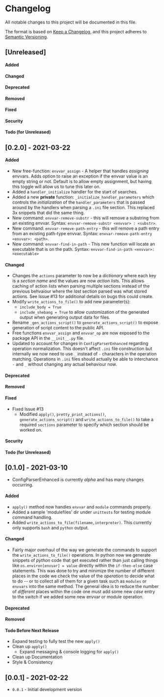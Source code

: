 Changelog
=========
All notable changes to this project will be documented in this file.

The format is based on [Keep a Changelog](https://keepachangelog.com/en/1.0.0/),
and this project adheres to [Semantic Versioning](https://semver.org/spec/v2.0.0.html).

<!--
## [X.Y.Z] - YYYY-MM-DD or [Unreleased]
#### Added
#### Changed
#### Deprecated
#### Removed
#### Fixed
#### Security
#### Todo (for Unreleased)
-->



## [Unreleased]
#### Added
#### Changed
#### Deprecated
#### Removed
#### Fixed
#### Security
#### Todo (for Unreleased)



## [0.2.0] - 2021-03-22
#### Added
- New free-function: `envvar_assign` - A helper that handles _assigning_ envvars.
  Adds option to raise an exception if the envvar value is an empty string or not.
  Default is to allow empty assignment, but having this toggle will allow us to
  tune this later on.
- Added a `handler_initialize` handler for the start of searches.
- Added a new **private** function: `_initialize_handler_parameters` which controls the
  _initialization_ of the `handler_parameters` that is passed around by the handlers
  when parsing a `.ini` file section. This replaced 3x snippets that did the same thing.
- New command: `envvar-remove-substr` - this will remove a substring
  from an existing envvar. Syntax: `envvar-remove-substr <envvar> : <substr>`.
- New command: `envvar-remove-path-entry` - this will remove a path entry
  from an existing path-type envvar. Syntax: `envvar-remove-path-entry <envvar>: <path>`.
- New command: `envvar-find-in-path` - This new function will locate an executable
  that is on the path. Syntax: `envvar-find-in-path <envvar>: <executable>`
#### Changed
- Changes the `actions` parameter to now be a _dictionary_ where each key is a
  _section name_ and the values are now _action lists_. This allows caching of
  action lists when parsing multiple sections instead of the previous behvaiour
  where the _last_ section parsed was what stored actions.  See Issue #13 for
  additional details on bugs this could create.
- Modify `write_actions_to_file()` to add new parameter(s):
    - `include_body = True`
    - `include_shebang = True`
  to allow customization of the generated output when generating output data for files.
- Rename `_gen_actions_script()` to `generate_actions_script()` to expose generation of
  script content to the public API.
- Free functions `envvar_assign` and `envvar_op` are now exposed to the package API in
  the `__init__.py` file.
- Updated to account for changes in `ConfigParserEnhanced` regarding
  operation normalization. This doesn't affect `.ini` file construction
  but internally we now need to use `_` instead of `-` characters in the
  operation matching.
  Operations in `.ini` files should actually be able to interchance `-` and `_`
  without changing any actual behaviour now.
#### Deprecated
#### Removed
#### Fixed
- Fixed Issue #13
  - Modified `apply()`, `pretty_print_actions()`, `generate_actions_script()` and
    `write_actions_to_file()` to take a required `sections` parameter to specify which
    section should be worked on.


#### Security
#### Todo (for Unreleased)



## [0.1.0] - 2021-03-10
- ConfigParserEnhanced is currently _alpha_ and has many changes occurring.

#### Added
- `apply()` method now handles `envvar` and `module` commands properly.
- Added a sample 'modulefiles' dir under `unittests` for testing module
  command handling.
- Added `write_actions_to_file(filename,interpreter)`.
  This currently only supports `bash` and `python` output.

#### Changed
- Fairly major overhaul of the way we generate the commands to support
  the `write_actions_to_file()` operations. In python now we generate
  snippets of *python* code that get executed rather than just calling
  things like `os.environ[envvar] = value` directly within the `if-then-else`
  case statements. This was done to try and minimize the number of different
  places in the code we check the value of the _operation_ to decide what to
  do -- or to collect all of them for a given task such as `modules` or `envvars`
  into the same method. The general idea is to reduce the number of _different_
  places within the code one must add some new _case_ entry to the switch if
  we added some new envvar or module operation.

#### Deprecated
#### Removed
#### Todo Before Next Release
- Expand testing to fully test the new `apply()`
- Clean up `apply()`
  - Expand messaging & console logging for `apply()`
- Clean up Documentation
- Style & Consistency


## [0.0.1] - 2021-02-22
- `0.0.1` - Initial development version


